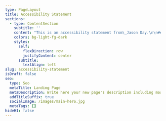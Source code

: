 ```yaml
---
type: PageLayout
title: Accessibility Statement
sections:
  - type: ContentSection
    subtitle: ''
    content: "This is an accessibility statement from\_Jason Day.\n\n## Measures to support accessibility\n\nJason Day\_takes the following measures to ensure accessibility of\_Jason Day:\n\n*   Include accessibility as part of our mission statement.\n\n*   Include accessibility throughout our internal policies.\n\n*   Integrate accessibility into our procurement practices.\n\n*   Appoint an accessibility officer and/or ombudsperson.\n\n*   Provide continual accessibility training for our staff.\n\n*   Assign clear accessibility goals and responsibilities.\n\n*   Employ formal accessibility quality assurance methods.\n\n## Conformance status\n\nThe\_[Web Content Accessibility Guidelines (WCAG)](https://www.w3.org/WAI/standards-guidelines/wcag/)\_defines requirements for designers and developers to improve accessibility for people with disabilities. It defines three levels of conformance: Level A, Level AA, and Level AAA.\_Jason Day\_is\_fully conformant\_with\_WCAG 2.1 level AA.\_Fully conformant\_means that\_the content fully conforms to the accessibility standard without any exceptions.\n\n## Feedback\n\nWe welcome your feedback on the accessibility of\_Jason Day. Please let us know if you encounter accessibility barriers on\_Jason Day:\n\n*   E-mail:\_<jasonbyday@outlook.com>\n\n## Technical specifications\n\nAccessibility of\_Jason Day\_relies on the following technologies to work with the particular combination of web browser and any assistive technologies or plugins installed on your computer:\n\n*   HTML\n\n*   WAI-ARIA\n\n*   CSS\n\n*   JavaScript\n\nThese technologies are relied upon for conformance with the accessibility standards used.\n\n## Limitations and alternatives\n\nDespite our best efforts to ensure accessibility of\_Jason Day\_, there may be some limitations. Below is a description of known limitations, and potential solutions. Please contact us if you observe an issue not listed below.\n\nKnown limitations for\_Jason Day:\n\n1.  **Comments from users**: because we cannot ensure the quality of contributions.\n\n## Assessment approach\n\nJason Day\_assessed the accessibility of\_Jason Day\_by the following approaches:\n\n*   Self-evaluation\n\n\n\n## Date\n\nThis statement was created on\_5 March 2025\_using the\_[W3C Accessibility Statement Generator Tool](https://www.w3.org/WAI/planning/statements/).\n\n\n\n"
    colors: bg-light-fg-dark
    styles:
      self:
        flexDirection: row
        justifyContent: center
      subtitle:
        textAlign: left
slug: accessibility-statement
isDraft: false
seo:
  type: Seo
  metaTitle: Landing Page
  metaDescription: Write here your new page's description including most relevant keywords.
  addTitleSuffix: true
  socialImage: /images/main-hero.jpg
  metaTags: []
hideH1: false
---
```

